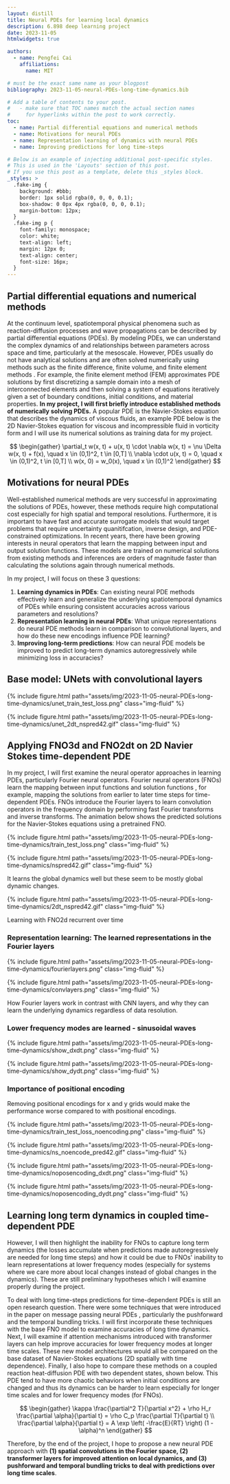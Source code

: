 ```yaml
---
layout: distill
title: Neural PDEs for learning local dynamics 
description: 6.898 deep learning project 
date: 2023-11-05
htmlwidgets: true

authors:
  - name: Pengfei Cai
    affiliations:
      name: MIT

# must be the exact same name as your blogpost
bibliography: 2023-11-05-neural-PDEs-long-time-dynamics.bib  

# Add a table of contents to your post.
#   - make sure that TOC names match the actual section names
#     for hyperlinks within the post to work correctly.
toc:
  - name: Partial differential equations and numerical methods 
  - name: Motivations for neural PDEs
  - name: Representation learning of dynamics with neural PDEs 
  - name: Improving predictions for long time-steps

# Below is an example of injecting additional post-specific styles.
# This is used in the 'Layouts' section of this post.
# If you use this post as a template, delete this _styles block.
_styles: >
  .fake-img {
    background: #bbb;
    border: 1px solid rgba(0, 0, 0, 0.1);
    box-shadow: 0 0px 4px rgba(0, 0, 0, 0.1);
    margin-bottom: 12px;
  }
  .fake-img p {
    font-family: monospace;
    color: white;
    text-align: left;
    margin: 12px 0;
    text-align: center;
    font-size: 16px;
  }
---
```


## Partial differential equations and numerical methods 
At the continuum level, spatiotemporal physical phenomena such as reaction-diffusion processes and wave propagations can be described by partial differential equations (PDEs). By modeling PDEs, we can understand the complex dynamics of and relationships between parameters across space and time, particularly at the mesoscale. However, PDEs usually do not have analytical solutions and are often solved numerically using methods such as the finite difference, finite volume, and finite element methods <d-cite key="LoggMardalEtAl2012"></d-cite>. For example, the finite element method (FEM) approximates PDE solutions by first discretizing a sample domain into a mesh of interconnected elements and then solving a system of equations iteratively given a set of boundary conditions, initial conditions, and material properties. **In my project, I will first briefly introduce established methods of numerically solving PDEs.** A popular PDE is the Navier-Stokes equation that describes the dynamics of viscous fluids, an example PDE below is the 2D Navier-Stokes equation for viscous and incompressible fluid in vorticity form and I will use its numerical solutions as training data for my project. 

$$
\begin{gather}
\partial_t w(x, t) + u(x, t) \cdot \nabla w(x, t) = \nu \Delta w(x, t) + f(x), \quad x \in (0,1)^2, t \in [0,T] \\
\nabla \cdot u(x, t) = 0, \quad x \in (0,1)^2, t \in [0,T] \\
w(x, 0) = w_0(x), \quad x \in (0,1)^2
\end{gather}
$$

## Motivations for neural PDEs
Well-established numerical methods are very successful in approximating the solutions of PDEs, however, these methods require high computational cost especially for high spatial and temporal resolutions. Furthermore, it is important to have fast and accurate surrogate models that would target problems that require uncertainty quanitifcation, inverse design, and PDE-constrained optimizations. In recent years, there have been growing interests in neural operators that learn the mapping between input and output solution functions. These models are trained on numerical solutions from existing methods and inferences are orders of magnitude faster than calculating the solutions again through numerical methods. 

In my project, I will focus on these 3 questions:
1. **Learning dynamics in PDEs**: Can existing neural PDE methods effectively learn and generalize the underlying spatiotemporal dynamics of PDEs while ensuring consistent accuracies across various parameters and resolutions? 
2. **Representation learning in neural PDEs**: What unique representations do neural PDE methods learn in comparison to convolutional layers, and how do these new encodings influence PDE learning? 
3. **Improving long-term predictions**: How can neural PDE models be improved to predict long-term dynamics autoregressively while minimizing loss in accuracies?


## Base model: UNets with convolutional layers 

{% include figure.html path="assets/img/2023-11-05-neural-PDEs-long-time-dynamics/unet_train_test_loss.png" class="img-fluid" %}

{% include figure.html path="assets/img/2023-11-05-neural-PDEs-long-time-dynamics/unet_2dt_nspred42.gif" class="img-fluid" %}


## Applying FNO3d and FNO2dt on 2D Navier Stokes time-dependent PDE 
In my project, I will first examine the neural operator approaches in learning PDEs, particularly Fourier neural operators. Fourier neural operators (FNOs) <d-cite key="li2020fourier"></d-cite> learn the mapping between input functions and solution functions <d-cite key="kovachki2021neural"></d-cite>, for example, mapping the solutions from earlier to later time steps for time-dependent PDEs. FNOs introduce the Fourier layers to learn convolution operators in the frequency domain by performing fast Fourier transforms and inverse transforms. The animation below shows the predicted solutions for the Navier-Stokes equations using a pretrained FNO. 


{% include figure.html path="assets/img/2023-11-05-neural-PDEs-long-time-dynamics/train_test_loss.png" class="img-fluid" %}

{% include figure.html path="assets/img/2023-11-05-neural-PDEs-long-time-dynamics/nspred42.gif" class="img-fluid" %}

It learns the global dynamics well but these seem to be mostly global dynamic changes. 


{% include figure.html path="assets/img/2023-11-05-neural-PDEs-long-time-dynamics/2dt_nspred42.gif" class="img-fluid" %}

Learning with FNO2d recurrent over time 


### Representation learning: The learned representations in the Fourier layers 

{% include figure.html path="assets/img/2023-11-05-neural-PDEs-long-time-dynamics/fourierlayers.png" class="img-fluid" %}

{% include figure.html path="assets/img/2023-11-05-neural-PDEs-long-time-dynamics/convlayers.png" class="img-fluid" %}

How Fourier layers work in contrast with CNN layers, and why they can learn the underlying dynamics regardless of data resolution.

### Lower frequency modes are learned - sinusoidal waves 

{% include figure.html path="assets/img/2023-11-05-neural-PDEs-long-time-dynamics/show_dxdt.png" class="img-fluid" %}

{% include figure.html path="assets/img/2023-11-05-neural-PDEs-long-time-dynamics/show_dydt.png" class="img-fluid" %}


### Importance of positional encoding 
Removing positional encodings for x and y grids would make the performance worse compared to with positional encodings. 

{% include figure.html path="assets/img/2023-11-05-neural-PDEs-long-time-dynamics/train_test_loss_noencoding.png" class="img-fluid" %}

{% include figure.html path="assets/img/2023-11-05-neural-PDEs-long-time-dynamics/ns_noencode_pred42.gif" class="img-fluid" %}

{% include figure.html path="assets/img/2023-11-05-neural-PDEs-long-time-dynamics/noposencoding_dxdt.png" class="img-fluid" %}

{% include figure.html path="assets/img/2023-11-05-neural-PDEs-long-time-dynamics/noposencoding_dydt.png" class="img-fluid" %}

## Learning long term dynamics in coupled time-dependent PDE

However, I will then highlight the inability for FNOs to capture long term dynamics (the losses accumulate when predictions made autoregressively are needed for long time steps) and how it could be due to FNOs' inability to learn representations at lower frequency modes (especially for systems where we care more about local changes instead of global changes in the dynamics). These are still preliminary hypotheses which I will examine properly during the project. 


To deal with long time-steps predictions for time-dependent PDEs is still an open research question. There were some techniques that were introduced in the paper on message passing neural PDEs <d-cite key="brandstetter2022message"></d-cite>, particularly the pushforward and the temporal bundling tricks. I will first incorporate these techniques with the base FNO model to examine accuracies of long time dynamics. Next, I will examine if attention mechanisms introduced with transformer layers can help improve accuracies for lower frequency modes at longer time scales. These new model architectures would all be compared on the base dataset of Navier-Stokes equations (2D spatially with time dependence). Finally, I also hope to compare these methods on a coupled reaction heat-diffusion PDE with two dependent states, shown below. This PDE tend to have more chaotic behaviors when initial conditions are changed and thus its dynamics can be harder to learn especially for longer time scales and for lower frequency modes (for FNOs). 

$$
\begin{gather}
\kappa \frac{\partial^2 T}{\partial x^2} + \rho H_r \frac{\partial \alpha}{\partial t} = \rho C_p \frac{\partial T}{\partial t} \\
\frac{\partial \alpha}{\partial t} = A \exp \left( -\frac{E}{RT} \right) (1 - \alpha)^n 
\end{gather}
$$

Therefore, by the end of the project, I hope to propose a new neural PDE approach with **(1) spatial convolutions in the Fourier space, (2) transformer layers for improved attention on local dynamics, and (3) pushforward and temporal bundling tricks to deal with predictions over long time scales**. 